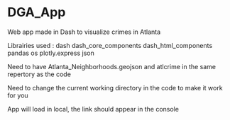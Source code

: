 # DGA_App
Web app made in Dash to visualize crimes in Atlanta

Librairies used :
dash
dash_core_components
dash_html_components
pandas
os
plotly.express
json

Need to have Atlanta_Neighborhoods.geojson and atlcrime in the same repertory as the code

Need to change the current working directory in the code to make it work for you

App will load in local, the link should appear in the console
